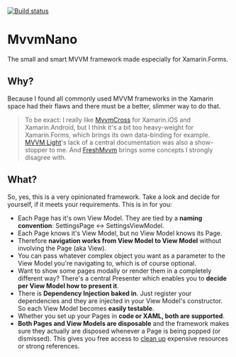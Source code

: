 [![Build status](https://ci.appveyor.com/api/projects/status/7ts0fqo0vp8fb718?svg=true)](https://ci.appveyor.com/project/ThomasBandt/mvvm-nano)

# MvvmNano
The small and smart MVVM framework made especially for Xamarin.Forms.

## Why?

Because I found all commonly used MVVM frameworks in the Xamarin space had their flaws and there must be a better, slimmer way to do that.

> To be exact: I really like [MvvmCross](https://github.com/MvvmCross/MvvmCross) for Xamarin.iOS and Xamarin.Android, but I think it's a bit too heavy-weight for Xamarin.Forms, which brings its own data-binding for example. [MVVM Light](https://mvvmlight.codeplex.com/)'s lack of a central documentation was also a show-stopper to me. And [FreshMvvm](https://github.com/rid00z/FreshMvvm) brings some concepts I strongly disagree with.

## What?

So, yes, this is a very opinionated framework. Take a look and decide for yourself, if it meets your requirements. This is in for you:

- Each Page has it's own View Model. They are tied by a **naming convention**: SettingsPage <-> SettingsViewModel.
- Each Page knows it's View Model, but no View Model knows its Page.
- Therefore **navigation works from View Model to View Model** without involving the Page (aka View).
- You can pass whatever complex object you want as a parameter to the View Model you're navigating to, which is of course optional.
- Want to show some pages modally or render them in a completely different way? There's a central Presenter which enables you to **decide per View Model how to present it**.
- There is **Dependency Injection baked in**. Just register your dependencies and they are injected in your View Model's constructor. So each View Model becomes **easily testable**.
- Whether you set up your Pages in **code or XAML, both are supported**.
- **Both Pages and View Models are disposable** and the framework makes sure they actually are disposed whenever a Page is being popped (or dismissed). This gives you free access to [clean up](https://thomasbandt.com/xamarinios-memory-pitfalls) expensive resources or strong references.

